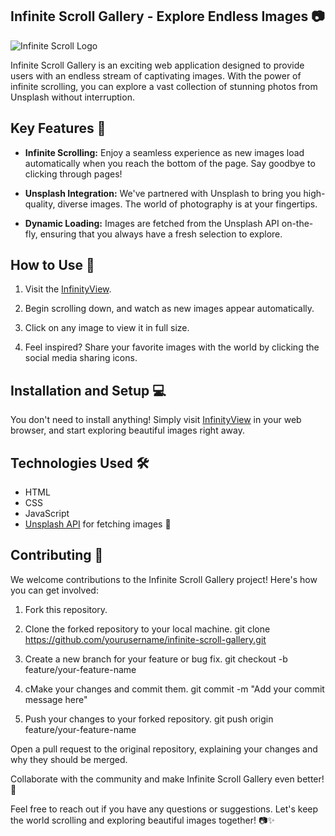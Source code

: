 ## Infinite Scroll Gallery - Explore Endless Images 📷

![Infinite Scroll Logo](favicon.png)

Infinite Scroll Gallery is an exciting web application designed to provide users with an endless stream of captivating images. With the power of infinite scrolling, you can explore a vast collection of stunning photos from Unsplash without interruption.

## Key Features 🌟

- **Infinite Scrolling:** Enjoy a seamless experience as new images load automatically when you reach the bottom of the page. Say goodbye to clicking through pages!

- **Unsplash Integration:** We've partnered with Unsplash to bring you high-quality, diverse images. The world of photography is at your fingertips.

- **Dynamic Loading:** Images are fetched from the Unsplash API on-the-fly, ensuring that you always have a fresh selection to explore.

## How to Use 🚀

1. Visit the [InfinityView](https://shreyasprabhu26.github.io/InfinityView/).

2. Begin scrolling down, and watch as new images appear automatically.

3. Click on any image to view it in full size.

4. Feel inspired? Share your favorite images with the world by clicking the social media sharing icons.

## Installation and Setup 💻

You don't need to install anything! Simply visit [InfinityView](https://shreyasprabhu26.github.io/InfinityView/) in your web browser, and start exploring beautiful images right away.

## Technologies Used 🛠️

- HTML
- CSS
- JavaScript
- [Unsplash API](https://unsplash.com/developers) for fetching images 📸

## Contributing 🤝

We welcome contributions to the Infinite Scroll Gallery project! Here's how you can get involved:

1. Fork this repository.

2. Clone the forked repository to your local machine.
   git clone https://github.com/yourusername/infinite-scroll-gallery.git

3. Create a new branch for your feature or bug fix.
   git checkout -b feature/your-feature-name

4. cMake your changes and commit them.
   git commit -m "Add your commit message here"

5. Push your changes to your forked repository.
   git push origin feature/your-feature-name

Open a pull request to the original repository, explaining your changes and why they should be merged.

Collaborate with the community and make Infinite Scroll Gallery even better! 🙌

Feel free to reach out if you have any questions or suggestions. Let's keep the world scrolling and exploring beautiful images together! 📷✨
